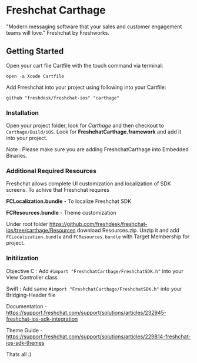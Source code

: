# Freshchat Carthage


"Modern messaging software that your sales and customer engagement teams will love." Freshchat by Freshworks.

## Getting Started
Open your cart file Cartfile with the touch command via terminal: 
```
open -a Xcode Cartfile
```

Add Frreshchat into your project using following into your Cartfile: 

```
github "freshdesk/freshchat-ios" "carthage"
```


### Installation
Open your project folder, look for *Carthage* and then checkout to ```Carthage/Build/iOS```. 
Look for **FreshchatCarthage.framework** and add it into your project. 

Note : Please make sure you are adding FreshchatCarthage into Embedded Binaries.


### Additional Required Resources

Freshchat allows complete UI customization and localization of SDK screens. To achive that Freshchat requires 

**FCLocalization.bundle** - To localize Freshchat SDK

**FCResources.bundle** - Theme customization

Under root folder https://github.com/freshdesk/freshchat-ios/tree/carthage/Resources download Resources.zip. Unzip it and add  ```FCLocalization.bundle``` and ```FCResources.bundle``` with Target Membership for project.


### Initilization

Objective C : Add ```#import "FreshchatCarthage/FreshchatSDK.h"``` into your View Controller class

Swift : Add same ```#import "FreshchatCarthage/FreshchatSDK.h"``` into your Bridging-Header file


Documentation - https://support.freshchat.com/support/solutions/articles/232945-freshchat-ios-sdk-integration

Theme Guide - https://support.freshchat.com/support/solutions/articles/229814-freshchat-ios-sdk-themes

Thats all :)


